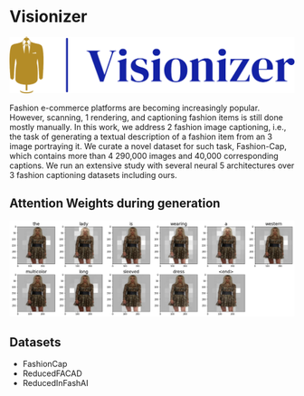 # Visionizer

<p align="center">
  <img width="600" src="images/logo.png">
</p>

Fashion e-commerce platforms are becoming increasingly popular. However, scanning, 1
rendering, and captioning fashion items is still done mostly manually. In this work, we address 2
fashion image captioning, i.e., the task of generating a textual description of a fashion item from an 3
image portraying it. We curate a novel dataset for such task, Fashion-Cap, which contains more than 4
290,000 images and 40,000 corresponding captions. We run an extensive study with several neural 5
architectures over 3 fashion captioning datasets including ours. 

## Attention Weights during generation
<p align="center">
  <img width="600" src="images/infashai_lstm.png">
</p>

 
## Datasets

* FashionCap
* ReducedFACAD
* ReducedInFashAI
